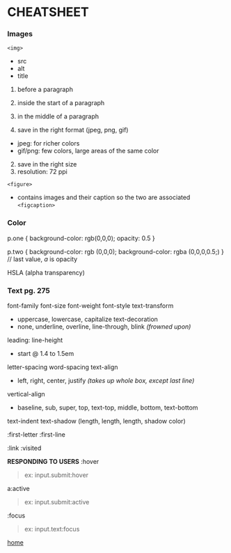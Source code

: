 # CHEATSHEET

### Images

`<img>`
  - src
  - alt
  - title
1. before a paragraph
2. inside the start of a paragraph
3. in the middle of a paragraph

1. save in the right format (jpeg, png, gif)
  - jpeg: for richer colors
  - gif/png: few colors, large areas of the same color
2. save in the right size
3. resolution: 72 ppi 

`<figure>`
  - contains images and their caption so the two are associated
`<figcaption>`

### Color

p.one {
  background-color: rgb(0,0,0);
  opacity: 0.5
}

p.two {
  background-color: rgb (0,0,0);
  background-color: rgba (0,0,0,0.5;)
} // last value, *a* is opacity

HSLA (alpha transparency)

### Text pg. 275

font-family
font-size
font-weight
font-style
text-transform
- uppercase, lowercase, capitalize
text-decoration
- none, underline, overline, line-through, blink *(frowned upon)*

leading:
line-height
- start @ 1.4 to 1.5em

letter-spacing
word-spacing
text-align
- left, right, center, justify *(takes up whole box, except last line)*

vertical-align
- baseline, sub, super, top, text-top, middle, bottom, text-bottom

text-indent
text-shadow (length, length, length, shadow color)

:first-letter
:first-line

:link
:visited

**RESPONDING TO USERS**
:hover
> ex: input.submit:hover

a:active
> ex: input.submit:active

:focus
> ex: input.text:focus


[home](https://chandlerpuckett.github.io/reading-notes)